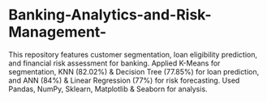 # Banking-Analytics-and-Risk-Management-
This repository features customer segmentation, loan eligibility prediction, and financial risk assessment for banking. Applied K-Means for segmentation, KNN (82.02%) &amp; Decision Tree (77.85%) for loan prediction, and ANN (84%) &amp; Linear Regression (77%) for risk forecasting. Used Pandas, NumPy, Sklearn, Matplotlib &amp; Seaborn for analysis.
